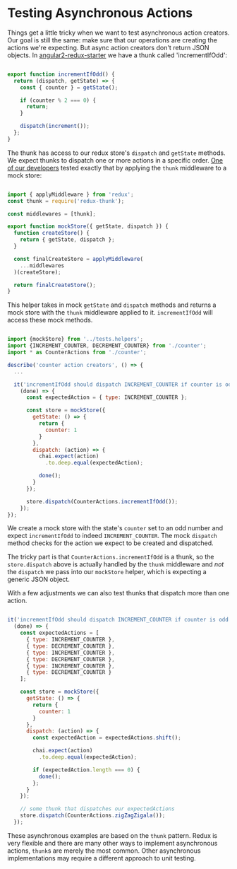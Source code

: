 # Testing Asynchronous Actions

Things get a little tricky when we want to test asynchronous action creators. Our goal is still the same: make sure that our operations are creating the actions we're expecting. But async action creators don't return JSON objects. In [angular2-redux-starter](https://github.com/rangle/angular2-redux-starter) we have a thunk called 'incrementIfOdd':

```js

export function incrementIfOdd() {
  return (dispatch, getState) => {
    const { counter } = getState();

    if (counter % 2 === 0) {
      return;
    }

    dispatch(increment());
  };
}
```

The thunk has access to our redux store's `dispatch` and `getState` methods. We expect thunks to dispatch one or more actions in a specific order. [One of our developers](https://github.com/bertrandk) tested exactly that by applying the `thunk` middleware to a mock store:

```js

import { applyMiddleware } from 'redux';
const thunk = require('redux-thunk');

const middlewares = [thunk];

export function mockStore({ getState, dispatch }) {
  function createStore() {                          
    return { getState, dispatch };                  
  }                                                 

  const finalCreateStore = applyMiddleware(         
    ...middlewares                                  
  )(createStore);                                   

  return finalCreateStore();                        
}                                                   
```
This helper takes in mock `getState` and `dispatch` methods and returns a mock store with the `thunk` middleware applied to it. `incrementIfOdd` will access these mock methods.

```js

import {mockStore} from '../tests.helpers';
import {INCREMENT_COUNTER, DECREMENT_COUNTER} from './counter';
import * as CounterActions from './counter';

describe('counter action creators', () => {
  ...

  it('incrementIfOdd should dispatch INCREMENT_COUNTER if counter is odd',
    (done) => {
      const expectedAction = { type: INCREMENT_COUNTER };

      const store = mockStore({
        getState: () => {
          return {
            counter: 1
          }
        },
        dispatch: (action) => {
          chai.expect(action)
            .to.deep.equal(expectedAction);

          done();
        }
      });

      store.dispatch(CounterActions.incrementIfOdd());
    });
});

```

We create a mock store with the state's `counter` set to an odd number and expect `incrementIfOdd` to indeed `INCREMENT_COUNTER`. The mock `dispatch` method checks for the action we expect to be created and dispatched.

The tricky part is that `CounterActions.incrementIfOdd` is a thunk, so the `store.dispatch` above is actually handled by the `thunk` middleware and *not* the `dispatch` we pass into our `mockStore` helper, which is expecting a generic JSON object.

With a few adjustments we can also test thunks that dispatch more than one action.

```js

it('incrementIfOdd should dispatch INCREMENT_COUNTER if counter is odd',
  (done) => {
    const expectedActions = [
      { type: INCREMENT_COUNTER },
      { type: DECREMENT_COUNTER },
      { type: INCREMENT_COUNTER },
      { type: DECREMENT_COUNTER },
      { type: INCREMENT_COUNTER },
      { type: DECREMENT_COUNTER }
    ];

    const store = mockStore({
      getState: () => {
        return {
          counter: 1
        }
      },
      dispatch: (action) => {
        const expectedAction = expectedActions.shift();

        chai.expect(action)
          .to.deep.equal(expectedAction);

        if (expectedAction.length === 0) {
          done();
        };
      }
    });

    // some thunk that dispatches our expectedActions
    store.dispatch(CounterActions.zigZagZigala());
  });
```

These asynchronous examples are based on the `thunk` pattern.  Redux is very flexible and there are many other ways to implement asynchronous actions, `thunk`s are merely the most common.  Other asynchronous implementations may require a different approach to unit testing.
